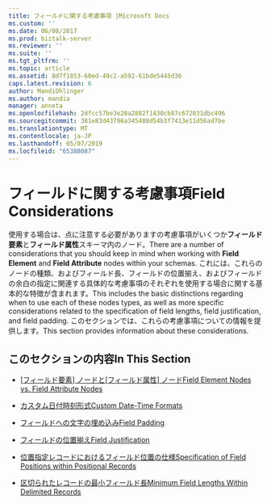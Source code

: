 ```yaml
---
title: フィールドに関する考慮事項 |Microsoft Docs
ms.custom: ''
ms.date: 06/08/2017
ms.prod: biztalk-server
ms.reviewer: ''
ms.suite: ''
ms.tgt_pltfrm: ''
ms.topic: article
ms.assetid: 8d7f1853-60ed-49c2-a592-61bde5445d36
caps.latest.revision: 6
author: MandiOhlinger
ms.author: mandia
manager: anneta
ms.openlocfilehash: 2dfcc57be3e28a2882f1430cb87c672031dbc496
ms.sourcegitcommit: 381e83d43796a345488d54b3f7413e11d56ad7be
ms.translationtype: MT
ms.contentlocale: ja-JP
ms.lasthandoff: 05/07/2019
ms.locfileid: "65388087"
---
```

# <a name="field-considerations"></a><span data-ttu-id="e418e-102">フィールドに関する考慮事項</span><span class="sxs-lookup"><span data-stu-id="e418e-102">Field Considerations</span></span>
<span data-ttu-id="e418e-103">使用する場合は、点に注意する必要がありますの考慮事項がいくつか**フィールド要素**と**フィールド属性**スキーマ内のノード。</span><span class="sxs-lookup"><span data-stu-id="e418e-103">There are a number of considerations that you should keep in mind when working with **Field Element** and **Field Attribute** nodes within your schemas.</span></span> <span data-ttu-id="e418e-104">これには、これらのノードの種類、およびフィールド長、フィールドの位置揃え、およびフィールドの余白の指定に関連する具体的な考慮事項のそれぞれを使用する場合に関する基本的な特徴が含まれます。</span><span class="sxs-lookup"><span data-stu-id="e418e-104">This includes the basic distinctions regarding when to use each of these nodes types, as well as more specific considerations related to the specification of field lengths, field justification, and field padding.</span></span> <span data-ttu-id="e418e-105">このセクションでは、これらの考慮事項についての情報を提供します。</span><span class="sxs-lookup"><span data-stu-id="e418e-105">This section provides information about these considerations.</span></span>  
  
## <a name="in-this-section"></a><span data-ttu-id="e418e-106">このセクションの内容</span><span class="sxs-lookup"><span data-stu-id="e418e-106">In This Section</span></span>  
  
-   <span data-ttu-id="e418e-107">[[フィールド要素] ノードと[フィールド属性] ノード](../core/field-element-nodes-vs-field-attribute-nodes.md)</span><span class="sxs-lookup"><span data-stu-id="e418e-107">[Field Element Nodes vs. Field Attribute Nodes](../core/field-element-nodes-vs-field-attribute-nodes.md)</span></span>  
  
-   [<span data-ttu-id="e418e-108">カスタム日付時刻形式</span><span class="sxs-lookup"><span data-stu-id="e418e-108">Custom Date-Time Formats</span></span>](../core/custom-date-time-formats.md)  
  
-   [<span data-ttu-id="e418e-109">フィールドへの文字の埋め込み</span><span class="sxs-lookup"><span data-stu-id="e418e-109">Field Padding</span></span>](../core/field-padding.md)  
  
-   [<span data-ttu-id="e418e-110">フィールドの位置揃え</span><span class="sxs-lookup"><span data-stu-id="e418e-110">Field Justification</span></span>](../core/field-justification.md)  
  
-   [<span data-ttu-id="e418e-111">位置指定レコードにおけるフィールド位置の仕様</span><span class="sxs-lookup"><span data-stu-id="e418e-111">Specification of Field Positions within Positional Records</span></span>](../core/specification-of-field-positions-within-positional-records.md)  
  
-   [<span data-ttu-id="e418e-112">区切られたレコードの最小フィールド長</span><span class="sxs-lookup"><span data-stu-id="e418e-112">Minimum Field Lengths Within Delimited Records</span></span>](../core/minimum-field-lengths-within-delimited-records.md)